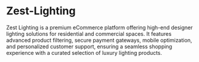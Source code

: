 # Zest-Lighting
Zest Lighting is a premium eCommerce platform offering high-end designer lighting solutions for residential and commercial spaces. It features advanced product filtering, secure payment gateways, mobile optimization, and personalized customer support, ensuring a seamless shopping experience with a curated selection of luxury lighting products.
